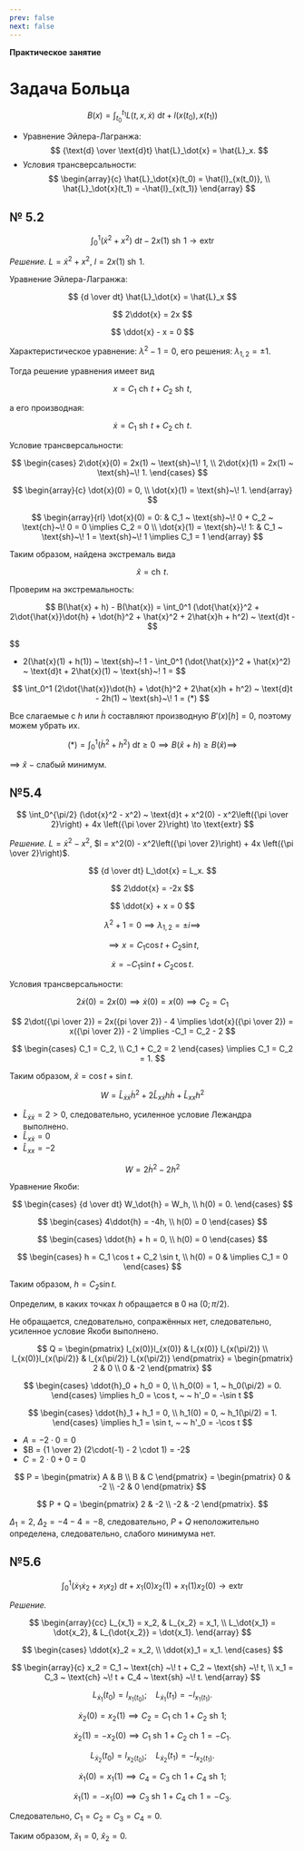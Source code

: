 ```yaml
---
prev: false
next: false
---
```


**Практическое занятие**

# Задача Больца

$$
B(x) = \int_{t_0}^{t_1} L(t,x,\dot{x}) ~ \text{d}t + l(x(t_0), x(t_1))
$$

* Уравнение Эйлера-Лагранжа:
  $$
  {\text{d} \over \text{d}t} \hat{L}_\dot{x} = \hat{L}_x.
  $$
* Условия трансверсальности:
  $$
  \begin{array}{c}
  \hat{L}_\dot{x}(t_0) = \hat{l}_{x(t_0)}, \\
  \hat{L}_\dot{x}(t_1) = -\hat{l}_{x(t_1)}
  \end{array}
  $$

## № 5.2

$$
\int_0^1 (\dot{x}^2 + x^2) ~ \text{d}t - 2x(1) ~ \text{sh} ~\! 1 \to \text{extr}
$$

*Решение.* $L = \dot{x}^2 + x^2$, $l = 2x(1) ~ \text{sh}~\! 1$.

Уравнение Эйлера-Лагранжа:

$$
{d \over dt} \hat{L}_\dot{x} = \hat{L}_x
$$

$$
2\ddot{x} = 2x
$$

$$
\ddot{x} - x = 0
$$

Характеристическое уравнение: $\lambda^2 - 1 = 0$, его решения: $\lambda_{1,2} = \pm 1$.

Тогда решение уравнения имеет вид

$$
x = C_1 ~ \text{ch} ~\! t + C_2 ~ \text{sh} ~\! t,
$$

а его производная:

$$
\dot{x} = C_1 ~ \text{sh}~\! t + C_2 ~ \text{ch}~\! t.
$$

Условие трансверсальности:

$$
\begin{cases}
2\dot{x}(0) = 2x(1) ~ \text{sh}~\! 1, \\
2\dot{x}(1) = 2x(1) ~ \text{sh}~\! 1.
\end{cases}
$$

$$
\begin{array}{c}
\dot{x}(0) = 0, \\
\dot{x}(1) = \text{sh}~\! 1.
\end{array}
$$

$$
\begin{array}{rl}
\dot{x}(0) = 0: & C_1  ~ \text{sh}~\! 0 + C_2  ~ \text{ch}~\! 0 = 0 \implies C_2 = 0 \\
\dot{x}(1) =  \text{sh}~\! 1: & C_1  ~ \text{sh}~\! 1 =  \text{sh}~\! 1 \implies C_1 = 1
\end{array}
$$

Таким образом, найдена экстремаль вида

$$
\hat{x} =  \text{ch}~\! t.
$$

Проверим на экстремальность:

$$
B(\hat{x} + h) - B(\hat{x}) = \int_0^1 (\dot{\hat{x}}^2 + 2\dot{\hat{x}}\dot{h} + \dot{h}^2 + \hat{x}^2 + 2\hat{x}h + h^2) ~ \text{d}t -
$$

$$
- 2(\hat{x}(1) + h(1)) ~ \text{sh}~\! 1 - \int_0^1 (\dot{\hat{x}}^2 + \hat{x}^2) ~ \text{d}t + 2\hat{x}(1) ~ \text{sh}~\! 1 =
$$

$$
\int_0^1 (2\dot{\hat{x}}\dot{h} + \dot{h}^2 + 2\hat{x}h + h^2) ~ \text{d}t - 2h(1) ~ \text{sh}~\! 1 = (*)
$$

Все слагаемые с $h$ или $\dot{h}$ составляют производную $B'(x)[h] = 0$, поэтому можем убрать их.

$$
(*) = \int_0^1 (\dot{h}^2 + h^2) ~ \text{d}t \ge 0 \implies B(\hat{x} + h) \ge B(\hat{x}) \implies
$$

$\implies$ $\hat{x}$ $-$ слабый минимум.

## №5.4

$$
\int_0^{\pi/2} (\dot{x}^2 - x^2) ~ \text{d}t + x^2(0) - x^2\left({\pi \over 2}\right) + 4x \left({\pi \over 2}\right) \to \text{extr}
$$

*Решение.* $L = \dot{x}^2 - x^2$, $l = x^2(0) - x^2\left({\pi \over 2}\right) + 4x \left({\pi \over 2}\right)$.

$$
{d \over dt} L_\dot{x} = L_x.
$$

$$
2\ddot{x} = -2x
$$

$$
\ddot{x} + x = 0
$$

$$
\lambda^2 + 1 = 0 \implies \lambda_{1,2} = \pm i \implies
$$

$$
\implies x = C_1 \cos t + C_2 \sin t,
$$

$$
\dot{x} = -C_1 \sin t + C_2 \cos t.
$$

Условия трансверсальности:

$$
2\dot{x}(0) = 2x(0) \implies \dot{x}(0) = x(0) \implies C_2 = C_1
$$

$$
2\dot({\pi \over 2}) = 2x({pi \over 2}) - 4 \implies \dot{x}({\pi \over 2}) = x({\pi \over 2}) - 2 \implies -C_1 = C_2 - 2
$$

$$
\begin{cases}
C_1 = C_2, \\
C_1 + C_2 = 2
\end{cases} \implies C_1 = C_2 = 1.
$$

Таким образом, $\hat{x} = \cos t + \sin t$.

$$
W = \hat{L}_{\dot{x}\dot{x}} \dot{h}^2 + 2\hat{L}_{x\dot{x}} h\dot{h} + \hat{L}_{xx}h^2
$$

* $\hat{L}_{\dot{x}\dot{x}} = 2 > 0$, следовательно, усиленное условие Лежандра выполнено.
* $\hat{L}_{x\dot{x}} = 0$
* $\hat{L}_{xx} = -2$

$$
W = 2\dot{h}^2 - 2h^2
$$

Уравнение Якоби:

$$
\begin{cases}
{d \over dt} W_\dot{h} = W_h, \\
h(0) = 0.
\end{cases}
$$

$$
\begin{cases}
4\ddot{h} = -4h, \\
h(0) = 0
\end{cases}
$$

$$
\begin{cases}
\ddot{h} + h = 0, \\
h(0) = 0
\end{cases}
$$

$$
\begin{cases}
h = C_1 \cos t + C_2 \sin t, \\
h(0) = 0 & \implies C_1 = 0
\end{cases}
$$

Таким образом, $h = C_2 \sin t$.

Определим, в каких точках $h$ обращается в $0$ на $(0; \pi/2)$.

Не обращается, следовательно, сопражённых нет, следовательно, усиленное условие Якоби выполнено.

$$
Q = \begin{pmatrix}
l_{x(0)}l_{x(0)} & l_{x(0)} l_{x(\pi/2)} \\
l_{x(0)}l_{x(\pi/2)} & l_{x(\pi/2)} l_{x(\pi/2)}
\end{pmatrix} = \begin{pmatrix}
2 & 0 \\ 0 & -2
\end{pmatrix}
$$

$$
\begin{cases}
\ddot{h}_0 + h_0 = 0, \\
h_0(0) = 1, ~ h_0(\pi/2) = 0.
\end{cases} \implies h_0 = \cos t, ~ ~ h'_0 = -\sin t
$$

$$
\begin{cases}
\ddot{h}_1 + h_1 = 0, \\
h_1(0) = 0, ~ h_1(\pi/2) = 1.
\end{cases} \implies h_1 = \sin t, ~ ~ h'_0 = -\cos t
$$

* $A = -2 \cdot 0 = 0$
* $B = {1 \over 2} (2\cdot(-1) - 2 \cdot 1) = -2$
* $C = 2 \cdot 0 + 0 = 0$

$$
P = \begin{pmatrix}
A & B \\ B & C
\end{pmatrix} = \begin{pmatrix}
0 & -2 \\ -2 & 0
\end{pmatrix}
$$

$$
P + Q = \begin{pmatrix}
2 & -2 \\ -2 & -2
\end{pmatrix}.
$$

$\Delta_1 = 2$, $\Delta_2 = -4 -4 = -8$, следовательно, $P+Q$ неположительно определена, следовательно, слабого минимума нет.

## №5.6

$$
\int_0^1 (\dot{x}_1 \dot{x}_2 + x_1 x_2) ~ \text{d}t + x_1(0) x_2(1) + x_1(1) x_2(0) \to \text{extr}
$$

*Решение.*

$$
\begin{array}{cc}
L_{x_1} = x_2, & L_{x_2} = x_1, \\
L_\dot{x_1} = \dot{x_2}, & L_{\dot{x_2}} = \dot{x_1}.
\end{array}
$$

$$
\begin{cases}
\ddot{x}_2 = x_2, \\
\ddot{x}_1 = x_1.
\end{cases}
$$

$$
\begin{array}{c}
x_2 = C_1 ~ \text{ch} ~\! t + C_2 ~ \text{sh} ~\! t, \\
x_1 = C_3 ~ \text{ch} ~\! t + C_4 ~ \text{sh} ~\! t.
\end{array}
$$

$$
L_{\dot{x}_1} (t_0) = l_{x_1(t_0)}; ~ ~ ~ ~
L_{\dot{x}_1} (t_1) = -l_{x_1(t_1)}.
$$

$$
\dot{x}_2(0) = x_2(1) \implies C_2 = C_1 ~ \text{ch} ~\! 1 + C_2 ~ \text{sh} ~\! 1;
$$

$$
\dot{x}_2(1) = -x_2(0) \implies C_1 ~ \text{sh} ~\! 1 + C_2 ~ \text{ch} ~\! 1 = -C_1.
$$

$$
L_{\dot{x}_2} (t_0) = l_{x_2(t_0)}; ~ ~ ~ ~
L_{\dot{x}_2} (t_1) = -l_{x_2(t_1)}.
$$

$$
\dot{x}_1(0) = x_1(1) \implies C_4 = C_3 ~ \text{ch} ~\! 1 + C_4 ~ \text{sh} ~\! 1;
$$

$$
\dot{x}_1(1) = -x_1(0) \implies C_3 ~ \text{sh} ~\! 1 + C_4 ~ \text{ch} ~\! 1 = -C_3.
$$

Следовательно, $C_1 = C_2 = C_3 = C_4 = 0$.

Таким образом, $\hat{x}_1 = 0$, $\hat{x}_2 = 0$.